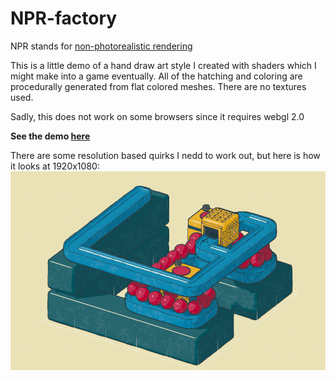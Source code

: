 # NPR-factory 
  
  NPR stands for [non-photorealistic rendering](https://en.wikipedia.org/wiki/Non-photorealistic_rendering)

  This is a little demo of a hand draw art style I created with shaders which I might make into a game eventually. All of the hatching and coloring are procedurally generated from flat colored meshes. There are no textures used. 

  Sadly, this does not work on some browsers since it requires webgl 2.0

  **See the demo [here](https://aidanblumlevine.github.io/NPR-factory/)**

  There are some resolution based quirks I nedd to work out, but here is how it looks at 1920x1080: 
  ![image](https://github.com/AidanBlumLevine/NPR-factory/blob/main/procedural-handdrawn.png)
